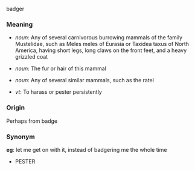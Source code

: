 badger
### Meaning
+ _noun_: Any of several carnivorous burrowing mammals of the family Mustelidae, such as Meles meles of Eurasia or Taxidea taxus of North America, having short legs, long claws on the front feet, and a heavy grizzled coat
+ _noun_: The fur or hair of this mammal
+ _noun_: Any of several similar mammals, such as the ratel

+ _vt_: To harass or pester persistently

### Origin

Perhaps from badge

### Synonym

__eg__: let me get on with it, instead of badgering me the whole time

+ PESTER


